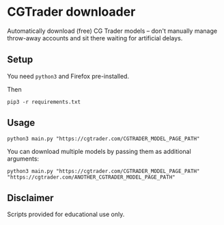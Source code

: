 # CGTrader downloader

Automatically download (free) CG Trader models – don't manually manage throw-away accounts and sit there waiting for artificial delays.

## Setup

You need `python3` and Firefox pre-installed.

Then
```shell
pip3 -r requirements.txt
```

## Usage
```shell
python3 main.py "https://cgtrader.com/CGTRADER_MODEL_PAGE_PATH"
```
You can download multiple models by passing them as additional arguments:

```shell
python3 main.py "https://cgtrader.com/CGTRADER_MODEL_PAGE_PATH" "https://cgtrader.com/ANOTHER_CGTRADER_MODEL_PAGE_PATH"
```

## Disclaimer

Scripts provided for educational use only.